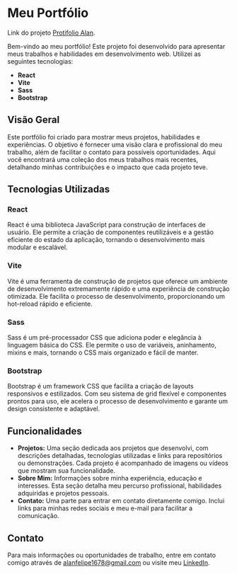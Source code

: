 # Meu Portfólio

Link do projeto [Protifolio Alan](https://portfolio-alan-felipe.netlify.app).

Bem-vindo ao meu portfólio! Este projeto foi desenvolvido para apresentar meus trabalhos e habilidades em desenvolvimento web. Utilizei as seguintes tecnologias:

- **React**
- **Vite**
- **Sass**
- **Bootstrap**

## Visão Geral

Este portfólio foi criado para mostrar meus projetos, habilidades e experiências. O objetivo é fornecer uma visão clara e profissional do meu trabalho, além de facilitar o contato para possíveis oportunidades. Aqui você encontrará uma coleção dos meus trabalhos mais recentes, detalhando minhas contribuições e o impacto que cada projeto teve.

## Tecnologias Utilizadas

### React
React é uma biblioteca JavaScript para construção de interfaces de usuário. Ele permite a criação de componentes reutilizáveis e a gestão eficiente do estado da aplicação, tornando o desenvolvimento mais modular e escalável.

### Vite
Vite é uma ferramenta de construção de projetos que oferece um ambiente de desenvolvimento extremamente rápido e uma experiência de construção otimizada. Ele facilita o processo de desenvolvimento, proporcionando um hot-reload rápido e eficiente.

### Sass
Sass é um pré-processador CSS que adiciona poder e elegância à linguagem básica do CSS. Ele permite o uso de variáveis, aninhamento, mixins e mais, tornando o CSS mais organizado e fácil de manter.

### Bootstrap
Bootstrap é um framework CSS que facilita a criação de layouts responsivos e estilizados. Com seu sistema de grid flexível e componentes prontos para uso, ele acelera o processo de desenvolvimento e garante um design consistente e adaptável.

## Funcionalidades

- **Projetos:** Uma seção dedicada aos projetos que desenvolvi, com descrições detalhadas, tecnologias utilizadas e links para repositórios ou demonstrações. Cada projeto é acompanhado de imagens ou vídeos que mostram sua funcionalidade.
- **Sobre Mim:** Informações sobre minha experiência, educação e interesses. Esta seção detalha meu percurso profissional, habilidades adquiridas e projetos pessoais.
- **Contato:** Uma parte para entrar em contato diretamente comigo. Inclui links para minhas redes sociais e meu e-mail para facilitar a comunicação.


## Contato

Para mais informações ou oportunidades de trabalho, entre em contato comigo através de [alanfelipe1678@gmail.com](mailto:alanfelipe1678@gmail.com) ou visite meu [LinkedIn](https://www.linkedin.com/in/alan-felipe-3666b3220/).